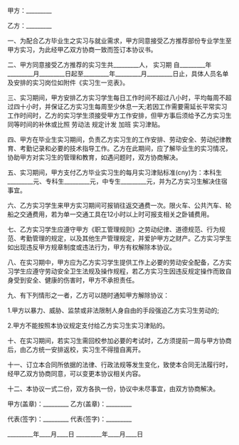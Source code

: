 
 


甲方：_________


乙方：_________


一、为配合乙方毕业生之实习与就业需求，甲方同意接受乙方推荐部份专业学生至甲方实习，为此经甲乙双方协商一致而签订本协议书。


二、甲方同意接受乙方推荐的实习生共_________人，
实习期
自_________年_________月_________日起至_________年_________月_________日止，具体人员名单及安排的实习岗位如附件《实习生一览表》。


三、实习期间，甲方安排乙方实习学生每日工作时间不超过八小时，平均每周不超过四十小时，并保证乙方实习生每周至少休息一天;若因工作需要需延长平常实习工作时间时，乙方的实习学生须接受甲方工作安排，但甲方事后须给予乙方实习生同等时间的补休或比照
劳动法
规定计发
加班
实习津贴。


四、甲方在毕业生实习期间，负责乙方实习生的工作安排、劳动安全、劳动纪律教育、考勤记录和必要的技术指导工作。乙方在此期间，应了解毕业生的实习情况，协助甲方对实习生的管理和教育，如遇问题时，双方协商解决。


五、实习期间，甲方支付乙方毕业实习生的每月实习津贴标准(cny)为：本科生_________元、专科生_________元，中专生_________元，并为乙方实习生解决住宿事宜。


六、乙方实习学生来甲方实习期间可报销往返交通费一次。限火车、公共汽车、轮船之交通费用，若为单一交通工具在12小时以上时可报支相关之卧铺费用。


七、乙方实习学生应遵守甲方《职工管理规则》之劳动纪律、道德规范、行为规范、考勤管理的规定，以及其他生产管理规定，并爱护甲方之财产。乙方实习学生如出现违反甲方规章制度或违法行为，甲方有权解除本协议。


八、在实习期中，甲方应为乙方实习学生提供工作上必要的劳动安全配备，乙方实习学生应遵守劳动安全卫生法规及操作规程，若乙方实习生因违反规定操作而致自身受到安全、健康的伤害时，甲方不承担责任。


九、有下列情形之一者，乙方可以随时通知甲方解除协议：


1.甲方以暴力、威胁、监禁或非法限制人身自由的手段强迫乙方实习生劳动的;


2.甲方不能按照本协议规定支付给乙方实习生实习津贴的。


十、在实习期间，若实习生需回校参加必要的考试时，乙方须提前一周与甲方协商后，由乙方统一安排返校，实习生不得擅自离开。


十一、订立本合同所依据的法律、行政法规等发生变化，致使本合同无法履行时，经甲乙双方协商同意，可以变更本协议相关内容。


十二、本协议一式二份，双方各执一份，协议中未尽事宜，由双方协商解决。


甲方(盖章)：_________ 乙方(盖章)：_________


代表(签字)：_________ 代表(签字)：_________


_________年____月____日 _________年____月____日
 


 

 
 
 
 
 
  


  
 

  


  


  
 
 
 
 

